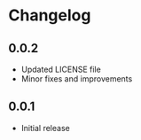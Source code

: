 # Changelog

## 0.0.2
- Updated LICENSE file
- Minor fixes and improvements

## 0.0.1
- Initial release
